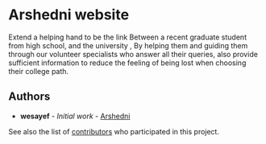 # Arshedni website 
 Extend a helping hand to be the link Between a recent graduate student from high school, and the university ,
 By helping them and guiding them through our volunteer specialists who answer all their queries, also provide sufficient information to reduce the feeling of being lost when
 choosing their college path.
 
## Authors

* **wesayef** - *Initial work* - [Arshedni](https://github.com/wesayef)

See also the list of [contributors](https://github.com/Arshedni/contributors) who participated in this project.
